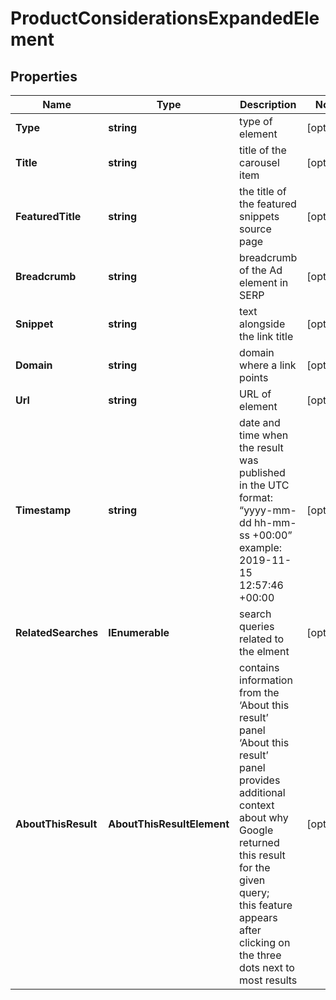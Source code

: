 # ProductConsiderationsExpandedElement


## Properties

| Name | Type | Description | Notes |
|------------ | ------------- | ------------- | -------------|
**Type** | **string** | type of element |[optional]|
**Title** | **string** | title of the carousel item |[optional]|
**FeaturedTitle** | **string** | the title of the featured snippets source page |[optional]|
**Breadcrumb** | **string** | breadcrumb of the Ad element in SERP |[optional]|
**Snippet** | **string** | text alongside the link title |[optional]|
**Domain** | **string** | domain where a link points |[optional]|
**Url** | **string** | URL of element |[optional]|
**Timestamp** | **string** | date and time when the result was published<br>in the UTC format: “yyyy-mm-dd hh-mm-ss +00:00”<br>example:<br>2019-11-15 12:57:46 +00:00 |[optional]|
**RelatedSearches** | **IEnumerable<string>** | search queries related to the elment |[optional]|
**AboutThisResult** | **AboutThisResultElement** | contains information from the ‘About this result’ panel<br>‘About this result’ panel provides additional context about why Google returned this result for the given query;<br>this feature appears after clicking on the three dots next to most results |[optional]|
